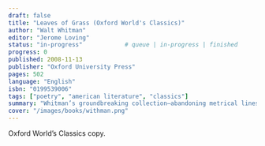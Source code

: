 ```yaml
---
draft: false
title: "Leaves of Grass (Oxford World's Classics)"
author: "Walt Whitman"
editor: "Jerome Loving"
status: "in-progress"            # queue | in-progress | finished
progress: 0
published: 2008-11-13
publisher: "Oxford University Press"
pages: 502
language: "English"
isbn: "0199539006"
tags: ["poetry", "american literature", "classics"]
summary: "Whitman’s groundbreaking collection—abandoning metrical lines and rhyme for vernacular free verse—regarded as America’s Homeric vision of originality. This Oxford World’s Classics edition includes critical apparatus, notes, and introduction by Jerome Loving."
cover: "/images/books/withman.png"
---
```

Oxford World’s Classics copy.
